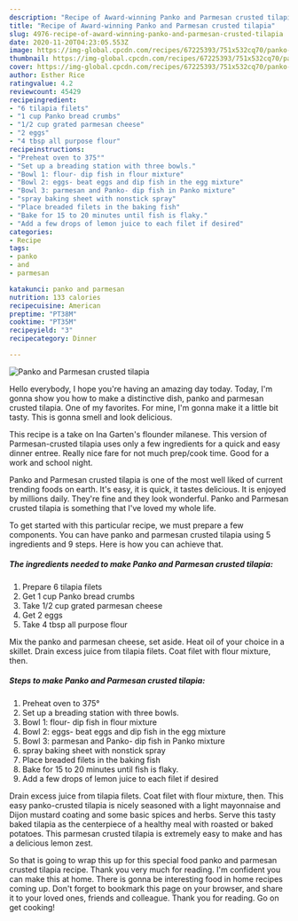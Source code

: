 ```yaml
---
description: "Recipe of Award-winning Panko and Parmesan crusted tilapia"
title: "Recipe of Award-winning Panko and Parmesan crusted tilapia"
slug: 4976-recipe-of-award-winning-panko-and-parmesan-crusted-tilapia
date: 2020-11-20T04:23:05.553Z
image: https://img-global.cpcdn.com/recipes/67225393/751x532cq70/panko-and-parmesan-crusted-tilapia-recipe-main-photo.jpg
thumbnail: https://img-global.cpcdn.com/recipes/67225393/751x532cq70/panko-and-parmesan-crusted-tilapia-recipe-main-photo.jpg
cover: https://img-global.cpcdn.com/recipes/67225393/751x532cq70/panko-and-parmesan-crusted-tilapia-recipe-main-photo.jpg
author: Esther Rice
ratingvalue: 4.2
reviewcount: 45429
recipeingredient:
- "6 tilapia filets"
- "1 cup Panko bread crumbs"
- "1/2 cup grated parmesan cheese"
- "2 eggs"
- "4 tbsp all purpose flour"
recipeinstructions:
- "Preheat oven to 375°"
- "Set up a breading station with three bowls."
- "Bowl 1: flour- dip fish in flour mixture"
- "Bowl 2: eggs- beat eggs and dip fish in the egg mixture"
- "Bowl 3: parmesan and Panko- dip fish in Panko mixture"
- "spray baking sheet with nonstick spray"
- "Place breaded filets in the baking fish"
- "Bake for 15 to 20 minutes until fish is flaky."
- "Add a few drops of lemon juice to each filet if desired"
categories:
- Recipe
tags:
- panko
- and
- parmesan

katakunci: panko and parmesan 
nutrition: 133 calories
recipecuisine: American
preptime: "PT38M"
cooktime: "PT35M"
recipeyield: "3"
recipecategory: Dinner

---
```



![Panko and Parmesan crusted tilapia](https://img-global.cpcdn.com/recipes/67225393/751x532cq70/panko-and-parmesan-crusted-tilapia-recipe-main-photo.jpg)

Hello everybody, I hope you're having an amazing day today. Today, I'm gonna show you how to make a distinctive dish, panko and parmesan crusted tilapia. One of my favorites. For mine, I'm gonna make it a little bit tasty. This is gonna smell and look delicious.

This recipe is a take on Ina Garten&#39;s flounder milanese. This version of Parmesan-crusted tilapia uses only a few ingredients for a quick and easy dinner entree. Really nice fare for not much prep/cook time. Good for a work and school night.

Panko and Parmesan crusted tilapia is one of the most well liked of current trending foods on earth. It's easy, it is quick, it tastes delicious. It is enjoyed by millions daily. They're fine and they look wonderful. Panko and Parmesan crusted tilapia is something that I've loved my whole life.


To get started with this particular recipe, we must prepare a few components. You can have panko and parmesan crusted tilapia using 5 ingredients and 9 steps. Here is how you can achieve that.

<!--inarticleads1-->

##### The ingredients needed to make Panko and Parmesan crusted tilapia:

1. Prepare 6 tilapia filets
1. Get 1 cup Panko bread crumbs
1. Take 1/2 cup grated parmesan cheese
1. Get 2 eggs
1. Take 4 tbsp all purpose flour


Mix the panko and parmesan cheese, set aside. Heat oil of your choice in a skillet. Drain excess juice from tilapia filets. Coat filet with flour mixture, then. 

<!--inarticleads2-->

##### Steps to make Panko and Parmesan crusted tilapia:

1. Preheat oven to 375°
1. Set up a breading station with three bowls.
1. Bowl 1: flour- dip fish in flour mixture
1. Bowl 2: eggs- beat eggs and dip fish in the egg mixture
1. Bowl 3: parmesan and Panko- dip fish in Panko mixture
1. spray baking sheet with nonstick spray
1. Place breaded filets in the baking fish
1. Bake for 15 to 20 minutes until fish is flaky.
1. Add a few drops of lemon juice to each filet if desired


Drain excess juice from tilapia filets. Coat filet with flour mixture, then. This easy panko-crusted tilapia is nicely seasoned with a light mayonnaise and Dijon mustard coating and some basic spices and herbs. Serve this tasty baked tilapia as the centerpiece of a healthy meal with roasted or baked potatoes. This parmesan crusted tilapia is extremely easy to make and has a delicious lemon zest. 

So that is going to wrap this up for this special food panko and parmesan crusted tilapia recipe. Thank you very much for reading. I'm confident you can make this at home. There is gonna be interesting food in home recipes coming up. Don't forget to bookmark this page on your browser, and share it to your loved ones, friends and colleague. Thank you for reading. Go on get cooking!
